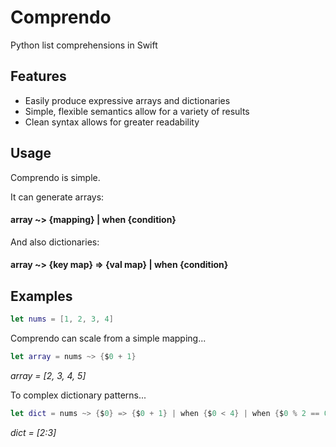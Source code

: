# Comprendo
Python list comprehensions in Swift


## Features
* Easily produce expressive arrays and dictionaries
* Simple, flexible semantics allow for a variety of results
* Clean syntax allows for greater readability


## Usage
Comprendo is simple.

It can generate arrays:
#### array ~> {mapping} | when {condition}

And also dictionaries:
#### array ~> {key map} => {val map} | when {condition}


## Examples
```swift
let nums = [1, 2, 3, 4]
```

Comprendo can scale from a simple mapping...

```swift
let array = nums ~> {$0 + 1}
```

_array = [2, 3, 4, 5]_ 

To complex dictionary patterns...

```swift
let dict = nums ~> {$0} => {$0 + 1} | when {$0 < 4} | when {$0 % 2 == 0}
```

_dict = [2:3]_